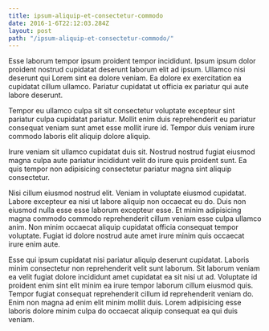 ```yaml
---
title: ipsum-aliquip-et-consectetur-commodo
date: 2016-1-6T22:12:03.284Z
layout: post
path: "/ipsum-aliquip-et-consectetur-commodo/"
---
```


Esse laborum tempor ipsum proident tempor incididunt. Ipsum ipsum dolor proident nostrud cupidatat deserunt laborum elit ad ipsum. Ullamco nisi deserunt qui Lorem sint ea dolore veniam. Ea dolore ex exercitation ea cupidatat cillum ullamco. Pariatur cupidatat ut officia ex pariatur qui aute labore deserunt.

Tempor eu ullamco culpa sit sit consectetur voluptate excepteur sint pariatur culpa cupidatat pariatur. Mollit enim duis reprehenderit eu pariatur consequat veniam sunt amet esse mollit irure id. Tempor duis veniam irure commodo laboris elit aliquip dolore aliquip.

Irure veniam sit ullamco cupidatat duis sit. Nostrud nostrud fugiat eiusmod magna culpa aute pariatur incididunt velit do irure quis proident sunt. Ea quis tempor non adipisicing consectetur pariatur magna sint aliquip consectetur.

Nisi cillum eiusmod nostrud elit. Veniam in voluptate eiusmod cupidatat. Labore excepteur ea nisi ut labore aliquip non occaecat eu do. Duis non eiusmod nulla esse esse laborum excepteur esse. Et minim adipisicing magna commodo commodo reprehenderit cillum veniam esse culpa ullamco anim. Non minim occaecat aliquip cupidatat officia consequat tempor voluptate. Fugiat id dolore nostrud aute amet irure minim quis occaecat irure enim aute.

Esse qui ipsum cupidatat nisi pariatur aliquip deserunt cupidatat. Laboris minim consectetur non reprehenderit velit sunt laborum. Sit laborum veniam ea velit fugiat dolore incididunt amet cupidatat ea sit nisi ut ad. Voluptate id proident enim sint elit minim ea irure tempor laborum cillum eiusmod quis. Tempor fugiat consequat reprehenderit cillum id reprehenderit veniam do. Enim non magna ad enim elit minim mollit duis. Lorem adipisicing esse laboris dolore minim culpa do occaecat aliquip consequat ea qui duis veniam.